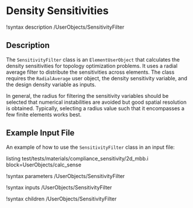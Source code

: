 # Density Sensitivities

!syntax description /UserObjects/SensitivityFilter

## Description

The `SensitivityFilter` class is an `ElementUserObject` that calculates the density sensitivities
for topology optimization problems. It uses a radial average filter to distribute the
sensitivities across elements. The class requires the `RadialAverage` user object,
the density sensitivity variable, and the design density variable as inputs.

In general, the radius for filtering the sensitivity variables should be selected that
numerical instabilities are avoided but good spatial resolution is obtained. Typically,
selecting a radius value such that it encompasses a few finite elements works best.
## Example Input File

An example of how to use the `SensitivityFilter` class in an input file:

listing test/tests/materials/compliance_sensitivity/2d_mbb.i block=UserObjects/calc_sense


!syntax parameters /UserObjects/SensitivityFilter

!syntax inputs /UserObjects/SensitivityFilter

!syntax children /UserObjects/SensitivityFilter
